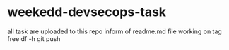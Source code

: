 # weekedd-devsecops-task
all task are uploaded to this repo inform of readme.md file
working on tag
free
df -h
git push
